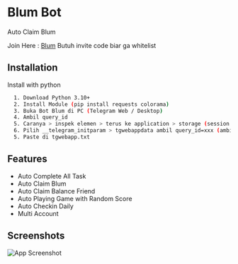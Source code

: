 
# Blum Bot
Auto Claim Blum

Join Here : [Blum](https://t.me/BlumCryptoBot/app?startapp=ref_YDIeHowsnz)
Butuh invite code biar ga whitelist

## Installation

Install with python

```bash
  1. Download Python 3.10+
  2. Install Module (pip install requests colorama)
  3. Buka Bot Blum di PC (Telegram Web / Desktop)
  4. Ambil query_id 
  5. Caranya > inspek elemen > terus ke application > storage (session storage) > pilih telegram.blum.codes
  6. Pilih __telegram_initparam > tgwebappdata ambil query_id=xxx (ambil semua) kecuali tgwebappnya
  5. Paste di tgwebapp.txt
```


## Features

- Auto Complete All Task
- Auto Claim Blum
- Auto Claim Balance Friend
- Auto Playing Game with Random Score
- Auto Checkin Daily
- Multi Account

## Screenshots

![App Screenshot](https://i.ibb.co.com/BBJtKwp/Cuplikan-layar-2024-06-01-190624.png)

